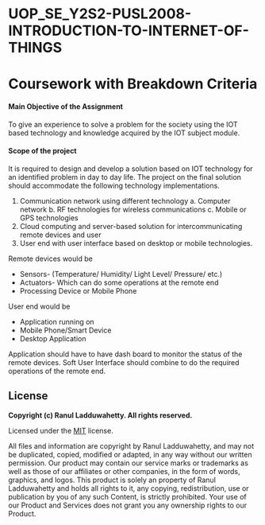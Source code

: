# UOP_SE_Y2S2-PUSL2008-INTRODUCTION-TO-INTERNET-OF-THINGS

# Coursework with Breakdown Criteria 
 
#### Main Objective of the Assignment 
 To give an experience to solve a problem for the society using the IOT based technology and knowledge acquired by the IOT subject module. 
#### Scope of the project 
 It is required to design and develop a solution based on IOT technology for an identified problem in day to day life. The project on the final solution should accommodate the following technology implementations. 
 1. Communication network using different technology  a. Computer network
 b. RF technologies for wireless communications  c. Mobile or GPS technologies 
 2. Cloud computing and server-based solution for intercommunicating remote devices and user 
 3. User end with user interface based on desktop or mobile technologies. 
 
Remote devices would be  
- Sensors- (Temperature/ Humidity/ Light Level/ Pressure/ etc.)  
- Actuators- Which can do some operations at the remote end  
- Processing Device or Mobile Phone 

User end would be  
- Application running on 
- Mobile Phone/Smart Device
- Desktop Application 

Application should have to have dash board to monitor the status of the remote devices. Soft User Interface should combine to do the required operations of the remote end.
## License

**Copyright (c) Ranul Ladduwahetty. All rights reserved.**

Licensed under the [MIT](LICENSE.txt) license.

All files and information are copyright by Ranul Ladduwahetty, 
and may not be duplicated, copied, modified or adapted, 
in any way without our written permission. 
Our product may contain our service marks or trademarks as well as those of our affiliates or other companies, 
in the form of words, graphics, and logos.
This product is solely an property of Ranul Ladduwahetty and holds all rights to it, any copying, redistribution, use or publication by you of any such Content, is strictly prohibited. 
Your use of our Product and Services does not grant you any ownership rights to our Product.
